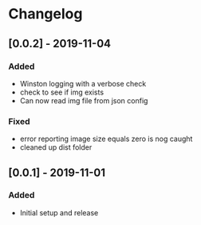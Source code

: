 # Changelog

## [0.0.2] - 2019-11-04
### Added
- Winston logging with a verbose check
- check to see if img exists
- Can now read img file from json config

### Fixed
- error reporting image size equals zero is nog caught
- cleaned up dist folder

## [0.0.1] - 2019-11-01
### Added
- Initial setup and release
